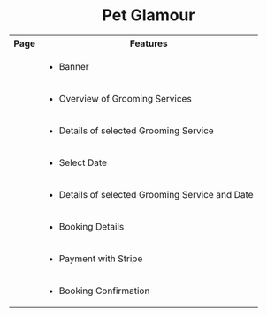 <h1 align="center">Pet Glamour</h1>

<table width="100%">
  <tr>
    <th>Page</th>
    <th>Features</th>
  </tr>
  <tr>
    <td><img src="https://res.cloudinary.com/dmadox5xe/image/upload/c_scale,w_200/v1547500797/Pet%20Glamour/Screenshot_2019-01-14_at_22.16.48.png" alt=""></td>
    <td>
      <ul>
        <li>Banner</li>
      </ul>
    </td>
  </tr>
  <tr>
    <td><img src="https://res.cloudinary.com/dmadox5xe/image/upload/c_scale,w_200/v1547502235/Pet%20Glamour/Screenshot_2019-01-14_at_22.43.33.png" alt=""></td>
    <td>
      <ul>
        <li>Overview of Grooming Services</li>
      </ul>
    </td>
  </tr>
  <tr>
    <td><img src="https://res.cloudinary.com/dmadox5xe/image/upload/c_scale,w_200/v1547502424/Pet%20Glamour/Screenshot_2019-01-14_at_22.46.50.png" alt=""></td>
    <td>
      <ul>
        <li>Details of selected Grooming Service</li>
      </ul>
    </td>
  </tr>
  <tr>
    <td><img src="https://res.cloudinary.com/dmadox5xe/image/upload/c_scale,w_200/v1547502572/Pet%20Glamour/Screenshot_2019-01-14_at_22.49.14.png" alt=""><br><img src="https://res.cloudinary.com/dmadox5xe/image/upload/c_scale,w_200/v1547502673/Pet%20Glamour/Screenshot_2019-01-14_at_22.50.50.png" alt=""></td>
    <td>
      <ul>
        <li>Select Date</li>
      </ul>
    </td>
  </tr>
  <tr>
    <td><img src="https://res.cloudinary.com/dmadox5xe/image/upload/c_scale,w_200/v1547502887/Pet%20Glamour/Screenshot_2019-01-14_at_22.53.55.png" alt=""></td>
    <td>
      <ul>
        <li>Details of selected Grooming Service and Date</li>
      </ul>
    </td>
  </tr>
  <tr>
    <td><img src="https://res.cloudinary.com/dmadox5xe/image/upload/c_scale,w_200/v1547503067/Pet%20Glamour/Screenshot_2019-01-14_at_22.57.33.png" alt=""></td>
    <td>
      <ul>
        <li>Booking Details</li>
      </ul>
    </td>
  </tr>
  <tr>
    <td><img src="https://res.cloudinary.com/dmadox5xe/image/upload/c_scale,w_200/v1547503184/Pet%20Glamour/Screenshot_2019-01-14_at_22.59.29.png" alt=""></td>
    <td>
      <ul>
        <li>Payment with Stripe</li>
      </ul>
    </td>
    <tr>
    <td><img src="https://res.cloudinary.com/dmadox5xe/image/upload/c_scale,w_200/v1547503270/Pet%20Glamour/Screenshot_2019-01-14_at_23.00.58.png" alt=""></td>
    <td>
      <ul>
        <li>Booking Confirmation</li>
      </ul>
    </td>
  </tr>
</table>

